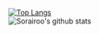 [![Top Langs](https://github-readme-stats.vercel.app/api/top-langs/?username=Sorairoo&layout=compact&theme=dark)](https://github.com/anuraghazra/github-readme-stats)\
![Sorairoo's github stats](https://github-readme-stats.vercel.app/api?username=Sorairoo&show_icons=true&theme=dark)

